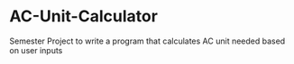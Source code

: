 # AC-Unit-Calculator
Semester Project to write a program that calculates  AC unit needed based on user inputs
